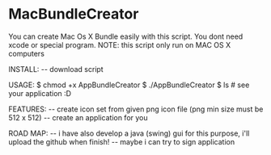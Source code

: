 # MacBundleCreator

You can create Mac Os X Bundle easily with this script. You dont need xcode or special program. 
NOTE: this script only run on MAC OS X computers

INSTALL:
  -- download script
 
 

USAGE:
  $ chmod +x AppBundleCreator
  $ ./AppBundleCreator 
  $ ls # see your application :D 
 

FEATURES:
  -- create icon set from given png icon file (png min size must be 512 x 512)
  -- create an application for you


 
ROAD MAP:
  -- i have also develop a java (swing) gui for this purpose, i'll upload the github when finish!
  -- maybe i can try to sign application 
  
